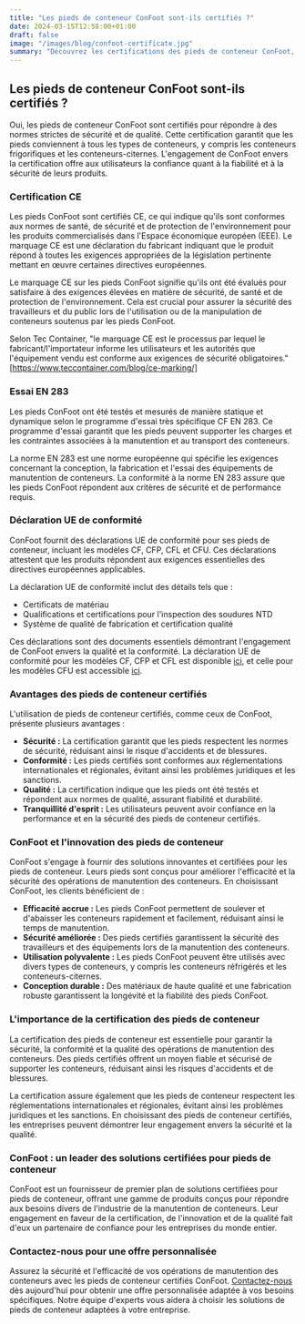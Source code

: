 ```yaml
---
title: "Les pieds de conteneur ConFoot sont-ils certifiés ?"
date: 2024-03-15T12:58:00+01:00
draft: false
image: "/images/blog/confoot-certificate.jpg"
summary: "Découvrez les certifications des pieds de conteneur ConFoot, y compris la certification CE et la conformité aux normes d'essai EN 283, assurant sécurité et qualité."
---
```


## Les pieds de conteneur ConFoot sont-ils certifiés ?

Oui, les pieds de conteneur ConFoot sont certifiés pour répondre à des normes strictes de sécurité et de qualité. Cette certification garantit que les pieds conviennent à tous les types de conteneurs, y compris les conteneurs frigorifiques et les conteneurs-citernes. L'engagement de ConFoot envers la certification offre aux utilisateurs la confiance quant à la fiabilité et à la sécurité de leurs produits.

### Certification CE

Les pieds ConFoot sont certifiés CE, ce qui indique qu'ils sont conformes aux normes de santé, de sécurité et de protection de l'environnement pour les produits commercialisés dans l'Espace économique européen (EEE). Le marquage CE est une déclaration du fabricant indiquant que le produit répond à toutes les exigences appropriées de la législation pertinente mettant en œuvre certaines directives européennes.

Le marquage CE sur les pieds ConFoot signifie qu'ils ont été évalués pour satisfaire à des exigences élevées en matière de sécurité, de santé et de protection de l'environnement. Cela est crucial pour assurer la sécurité des travailleurs et du public lors de l'utilisation ou de la manipulation de conteneurs soutenus par les pieds ConFoot.

Selon Tec Container, "le marquage CE est le processus par lequel le fabricant/l'importateur informe les utilisateurs et les autorités que l'équipement vendu est conforme aux exigences de sécurité obligatoires." [https://www.teccontainer.com/blog/ce-marking/]

### Essai EN 283

Les pieds ConFoot ont été testés et mesurés de manière statique et dynamique selon le programme d'essai très spécifique CF EN 283. Ce programme d'essai garantit que les pieds peuvent supporter les charges et les contraintes associées à la manutention et au transport des conteneurs.

La norme EN 283 est une norme européenne qui spécifie les exigences concernant la conception, la fabrication et l'essai des équipements de manutention de conteneurs. La conformité à la norme EN 283 assure que les pieds ConFoot répondent aux critères de sécurité et de performance requis.

### Déclaration UE de conformité

ConFoot fournit des déclarations UE de conformité pour ses pieds de conteneur, incluant les modèles CF, CFP, CFL et CFU. Ces déclarations attestent que les produits répondent aux exigences essentielles des directives européennes applicables.

La déclaration UE de conformité inclut des détails tels que :

*   Certificats de matériau
*   Qualifications et certifications pour l'inspection des soudures NTD
*   Système de qualité de fabrication et certification qualité

Ces déclarations sont des documents essentiels démontrant l'engagement de ConFoot envers la qualité et la conformité. La déclaration UE de conformité pour les modèles CF, CFP et CFL est disponible [ici](https://confoot.fi/wp-content/uploads/2024/12/EU-declaration-of-conformity-CFCFPCFL.pdf), et celle pour les modèles CFU est accessible [ici](https://confoot.fi/wp-content/uploads/2024/12/EU-declaration-of-conformity-CFU.pdf).

### Avantages des pieds de conteneur certifiés

L'utilisation de pieds de conteneur certifiés, comme ceux de ConFoot, présente plusieurs avantages :

*   **Sécurité :** La certification garantit que les pieds respectent les normes de sécurité, réduisant ainsi le risque d'accidents et de blessures.
*   **Conformité :** Les pieds certifiés sont conformes aux réglementations internationales et régionales, évitant ainsi les problèmes juridiques et les sanctions.
*   **Qualité :** La certification indique que les pieds ont été testés et répondent aux normes de qualité, assurant fiabilité et durabilité.
*   **Tranquillité d'esprit :** Les utilisateurs peuvent avoir confiance en la performance et en la sécurité des pieds de conteneur certifiés.

### ConFoot et l'innovation des pieds de conteneur

ConFoot s'engage à fournir des solutions innovantes et certifiées pour les pieds de conteneur. Leurs pieds sont conçus pour améliorer l'efficacité et la sécurité des opérations de manutention des conteneurs. En choisissant ConFoot, les clients bénéficient de :

*   **Efficacité accrue :** Les pieds ConFoot permettent de soulever et d'abaisser les conteneurs rapidement et facilement, réduisant ainsi le temps de manutention.
*   **Sécurité améliorée :** Des pieds certifiés garantissent la sécurité des travailleurs et des équipements lors de la manutention des conteneurs.
*   **Utilisation polyvalente :** Les pieds ConFoot peuvent être utilisés avec divers types de conteneurs, y compris les conteneurs réfrigérés et les conteneurs-citernes.
*   **Conception durable :** Des matériaux de haute qualité et une fabrication robuste garantissent la longévité et la fiabilité des pieds ConFoot.

### L'importance de la certification des pieds de conteneur

La certification des pieds de conteneur est essentielle pour garantir la sécurité, la conformité et la qualité des opérations de manutention des conteneurs. Des pieds certifiés offrent un moyen fiable et sécurisé de supporter les conteneurs, réduisant ainsi les risques d'accidents et de blessures.

La certification assure également que les pieds de conteneur respectent les réglementations internationales et régionales, évitant ainsi les problèmes juridiques et les sanctions. En choisissant des pieds de conteneur certifiés, les entreprises peuvent démontrer leur engagement envers la sécurité et la qualité.

### ConFoot : un leader des solutions certifiées pour pieds de conteneur

ConFoot est un fournisseur de premier plan de solutions certifiées pour pieds de conteneur, offrant une gamme de produits conçus pour répondre aux besoins divers de l'industrie de la manutention de conteneurs. Leur engagement en faveur de la certification, de l'innovation et de la qualité fait d'eux un partenaire de confiance pour les entreprises du monde entier.

### Contactez-nous pour une offre personnalisée

Assurez la sécurité et l'efficacité de vos opérations de manutention des conteneurs avec les pieds de conteneur certifiés ConFoot. [Contactez-nous](https://www.confoot.eu/contact/) dès aujourd'hui pour obtenir une offre personnalisée adaptée à vos besoins spécifiques. Notre équipe d'experts vous aidera à choisir les solutions de pieds de conteneur adaptées à votre entreprise.